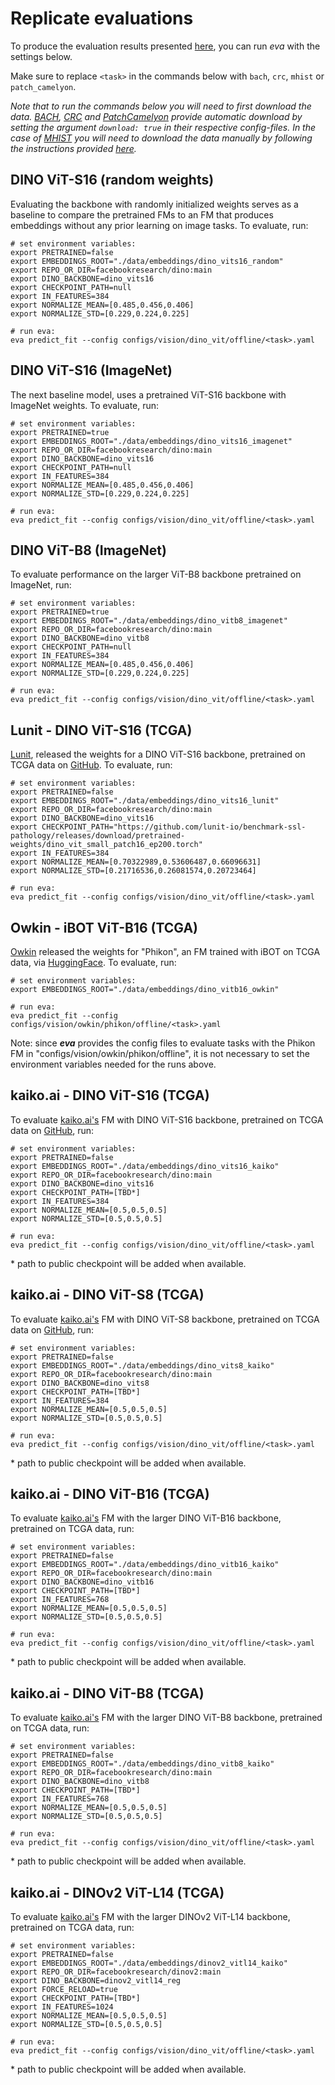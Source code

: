 # Replicate evaluations

To produce the evaluation results presented [here](../../index.md#evaluation-results), you can run *eva* with the settings below.

Make sure to replace `<task>` in the commands below with `bach`, `crc`, `mhist` or `patch_camelyon`.

*Note that to run the commands below you will need to first download the data. [BACH](../../datasets/bach.md), [CRC](../../datasets/crc.md) and [PatchCamelyon](../../datasets/patch_camelyon.md) provide automatic download by setting the argument `download: true` in their respective config-files. In the case of [MHIST](../../datasets/mhist.md) you will need to download the data manually by following the instructions provided [here](../../datasets/mhist.md#download-and-preprocessing).*

## DINO ViT-S16 (random weights)

Evaluating the backbone with randomly initialized weights serves as a baseline to compare the pretrained FMs 
to an FM that produces embeddings without any prior learning on image tasks. To evaluate, run:

```
# set environment variables:
export PRETRAINED=false
export EMBEDDINGS_ROOT="./data/embeddings/dino_vits16_random"
export REPO_OR_DIR=facebookresearch/dino:main
export DINO_BACKBONE=dino_vits16
export CHECKPOINT_PATH=null
export IN_FEATURES=384
export NORMALIZE_MEAN=[0.485,0.456,0.406]
export NORMALIZE_STD=[0.229,0.224,0.225]

# run eva:
eva predict_fit --config configs/vision/dino_vit/offline/<task>.yaml
```

## DINO ViT-S16 (ImageNet)

The next baseline model, uses a pretrained ViT-S16 backbone with ImageNet weights. To evaluate, run:

```
# set environment variables:
export PRETRAINED=true
export EMBEDDINGS_ROOT="./data/embeddings/dino_vits16_imagenet"
export REPO_OR_DIR=facebookresearch/dino:main
export DINO_BACKBONE=dino_vits16
export CHECKPOINT_PATH=null
export IN_FEATURES=384
export NORMALIZE_MEAN=[0.485,0.456,0.406]
export NORMALIZE_STD=[0.229,0.224,0.225]

# run eva:
eva predict_fit --config configs/vision/dino_vit/offline/<task>.yaml
```

## DINO ViT-B8 (ImageNet)

To evaluate performance on the larger ViT-B8 backbone pretrained on ImageNet, run:
```
# set environment variables:
export PRETRAINED=true
export EMBEDDINGS_ROOT="./data/embeddings/dino_vitb8_imagenet"
export REPO_OR_DIR=facebookresearch/dino:main
export DINO_BACKBONE=dino_vitb8
export CHECKPOINT_PATH=null
export IN_FEATURES=384
export NORMALIZE_MEAN=[0.485,0.456,0.406]
export NORMALIZE_STD=[0.229,0.224,0.225]

# run eva:
eva predict_fit --config configs/vision/dino_vit/offline/<task>.yaml
```

## Lunit - DINO ViT-S16 (TCGA)

[Lunit](https://www.lunit.io/en), released the weights for a DINO ViT-S16 backbone, pretrained on TCGA data
on [GitHub](https://github.com/lunit-io/benchmark-ssl-pathology/releases/). To evaluate, run:

```
# set environment variables:
export PRETRAINED=false
export EMBEDDINGS_ROOT="./data/embeddings/dino_vits16_lunit"
export REPO_OR_DIR=facebookresearch/dino:main
export DINO_BACKBONE=dino_vits16
export CHECKPOINT_PATH="https://github.com/lunit-io/benchmark-ssl-pathology/releases/download/pretrained-weights/dino_vit_small_patch16_ep200.torch"
export IN_FEATURES=384
export NORMALIZE_MEAN=[0.70322989,0.53606487,0.66096631]
export NORMALIZE_STD=[0.21716536,0.26081574,0.20723464]

# run eva:
eva predict_fit --config configs/vision/dino_vit/offline/<task>.yaml
```

## Owkin - iBOT ViT-B16 (TCGA)

[Owkin](https://www.owkin.com/) released the weights for "Phikon", an FM trained with iBOT on TCGA data, via
[HuggingFace](https://huggingface.co/owkin/phikon). To evaluate, run:

```
# set environment variables:
export EMBEDDINGS_ROOT="./data/embeddings/dino_vitb16_owkin"

# run eva:
eva predict_fit --config configs/vision/owkin/phikon/offline/<task>.yaml
```

Note: since ***eva*** provides the config files to evaluate tasks with the Phikon FM in 
"configs/vision/owkin/phikon/offline", it is not necessary to set the environment variables needed for
the runs above.

## kaiko.ai - DINO ViT-S16 (TCGA)

To evaluate [kaiko.ai's](https://www.kaiko.ai/) FM with DINO ViT-S16 backbone, pretrained on TCGA data 
on [GitHub](https://github.com/lunit-io/benchmark-ssl-pathology/releases/), run:

```
# set environment variables:
export PRETRAINED=false
export EMBEDDINGS_ROOT="./data/embeddings/dino_vits16_kaiko"
export REPO_OR_DIR=facebookresearch/dino:main
export DINO_BACKBONE=dino_vits16
export CHECKPOINT_PATH=[TBD*]
export IN_FEATURES=384
export NORMALIZE_MEAN=[0.5,0.5,0.5]
export NORMALIZE_STD=[0.5,0.5,0.5]

# run eva:
eva predict_fit --config configs/vision/dino_vit/offline/<task>.yaml
```

\* path to public checkpoint will be added when available.

## kaiko.ai - DINO ViT-S8 (TCGA)

To evaluate [kaiko.ai's](https://www.kaiko.ai/) FM with DINO ViT-S8 backbone, pretrained on TCGA data 
on [GitHub](https://github.com/lunit-io/benchmark-ssl-pathology/releases/), run:

```
# set environment variables:
export PRETRAINED=false
export EMBEDDINGS_ROOT="./data/embeddings/dino_vits8_kaiko"
export REPO_OR_DIR=facebookresearch/dino:main
export DINO_BACKBONE=dino_vits8
export CHECKPOINT_PATH=[TBD*]
export IN_FEATURES=384
export NORMALIZE_MEAN=[0.5,0.5,0.5]
export NORMALIZE_STD=[0.5,0.5,0.5]

# run eva:
eva predict_fit --config configs/vision/dino_vit/offline/<task>.yaml
```

\* path to public checkpoint will be added when available.

## kaiko.ai - DINO ViT-B16 (TCGA)

To evaluate [kaiko.ai's](https://www.kaiko.ai/) FM with the larger DINO ViT-B16 backbone, pretrained on TCGA data,
run:

```
# set environment variables:
export PRETRAINED=false
export EMBEDDINGS_ROOT="./data/embeddings/dino_vitb16_kaiko"
export REPO_OR_DIR=facebookresearch/dino:main
export DINO_BACKBONE=dino_vitb16
export CHECKPOINT_PATH=[TBD*]
export IN_FEATURES=768
export NORMALIZE_MEAN=[0.5,0.5,0.5]
export NORMALIZE_STD=[0.5,0.5,0.5]

# run eva:
eva predict_fit --config configs/vision/dino_vit/offline/<task>.yaml
```

\* path to public checkpoint will be added when available.

## kaiko.ai - DINO ViT-B8 (TCGA)

To evaluate [kaiko.ai's](https://www.kaiko.ai/) FM with the larger DINO ViT-B8 backbone, pretrained on TCGA data,
run:

```
# set environment variables:
export PRETRAINED=false
export EMBEDDINGS_ROOT="./data/embeddings/dino_vitb8_kaiko"
export REPO_OR_DIR=facebookresearch/dino:main
export DINO_BACKBONE=dino_vitb8
export CHECKPOINT_PATH=[TBD*]
export IN_FEATURES=768
export NORMALIZE_MEAN=[0.5,0.5,0.5]
export NORMALIZE_STD=[0.5,0.5,0.5]

# run eva:
eva predict_fit --config configs/vision/dino_vit/offline/<task>.yaml
```

\* path to public checkpoint will be added when available.

## kaiko.ai - DINOv2 ViT-L14 (TCGA)

To evaluate [kaiko.ai's](https://www.kaiko.ai/) FM with the larger DINOv2 ViT-L14 backbone, pretrained on TCGA data,
run:

```
# set environment variables:
export PRETRAINED=false
export EMBEDDINGS_ROOT="./data/embeddings/dinov2_vitl14_kaiko"
export REPO_OR_DIR=facebookresearch/dinov2:main
export DINO_BACKBONE=dinov2_vitl14_reg
export FORCE_RELOAD=true
export CHECKPOINT_PATH=[TBD*]
export IN_FEATURES=1024
export NORMALIZE_MEAN=[0.5,0.5,0.5]
export NORMALIZE_STD=[0.5,0.5,0.5]

# run eva:
eva predict_fit --config configs/vision/dino_vit/offline/<task>.yaml
```

\* path to public checkpoint will be added when available.